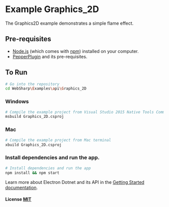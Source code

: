 # Example Graphics_2D

The Graphics2D example demonstrates a simple flame effect.

## Pre-requisites

- [Node.js](https://nodejs.org/en/download/) (which comes with [npm](http://npmjs.com)) installed on your computer.
- [PepperPlugin](https://github.com/xamarin/WebSharp/tree/master/PepperPlugin) and its pre-requisites.

## To Run

```bash
# Go into the repository
cd WebSharp\Examples\api\Graphics_2D
```

### Windows
```bash
# Compile the example project from Visual Studio 2015 Native Tools Command Prompt 
msbuild Graphics_2D.csproj
```

### Mac
```bash
# Compile the example project from Mac terminal 
xbuild Graphics_2D.csproj
```

### Install dependencies and run the app.
```bash
# Install dependencies and run the app
npm install && npm start
```
Learn more about Electron Dotnet and its API in the [Getting Started documentation](https://github.com/xamarin/WebSharp/tree/master/GettingStarted).

#### License [MIT](https://github.com/xamarin/WebSharp/blob/master/LICENSE)
